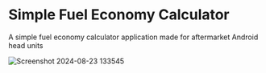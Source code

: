 # Simple Fuel Economy Calculator
A simple fuel economy calculator application made for aftermarket Android head units

![Screenshot 2024-08-23 133545](https://github.com/WhatzIt2Ya/simplefueleco/assets/172012109/fd09f015-4de6-4dbe-9d90-4650d9dda8b3)
